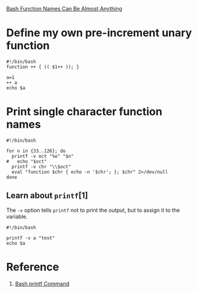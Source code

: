 [Bash Function Names Can Be Almost Anything](https://blog.dnmfarrell.com/post/bash-function-names-can-be-almost-anything/)

# Define my own pre-increment unary function

``` shell
#!/bin/bash
function ++ { (( $1++ )); }

a=1
++ a
echo $a
```


# Print single character function names


``` shell
#!/bin/bash

for n in {33..126}; do
  printf -v oct "%o" "$n"
#   echo "$oct"
  printf -v chr "\\$oct"
  eval "function $chr { echo -n '$chr'; }; $chr" 2>/dev/null
done
```


## Learn about `printf`[1]

The `-v` option tells `printf` not to print the output, but to assign it to the variable.

``` shell
#!/bin/bash

printf -v a "test"
echo $a
```


# Reference

1. [Bash printf Command](https://linuxize.com/post/bash-printf-command/)

